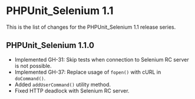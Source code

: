 PHPUnit_Selenium 1.1
====================

This is the list of changes for the PHPUnit_Selenium 1.1 release series.

PHPUnit_Selenium 1.1.0
----------------------

* Implemented GH-31: Skip tests when connection to Selenium RC server is not possible.
* Implemented GH-37: Replace usage of `fopen()` with cURL in `doCommand()`.
* Added `addUserCommand()` utility method.
* Fixed HTTP deadlock with Selenium RC server.
